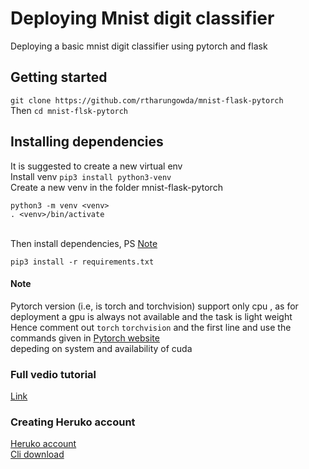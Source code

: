 # Deploying Mnist digit classifier 
Deploying a basic mnist digit classifier using pytorch and flask

## Getting started
`git clone https://github.com/rtharungowda/mnist-flask-pytorch`</br>
Then
`cd mnist-flsk-pytorch`

## Installing dependencies
It is suggested to create a new virtual env</br>
Install venv `pip3 install python3-venv`</br>
Create a new venv in the folder mnist-flask-pytorch
```
python3 -m venv <venv>
. <venv>/bin/activate
```
</br>Then install dependencies, PS [Note](#note)
```
pip3 install -r requirements.txt
```
#### Note
Pytorch version (i.e, is torch and torchvision) support only cpu , as for deployment a gpu is always not available and the task is light weight
</br> Hence comment out `torch` `torchvision` and the first line and use the commands given in [Pytorch website](https://pytorch.org/) </br>
depeding on system and availability of cuda

### Full vedio tutorial
[Link](https://www.youtube.com/watch?v=bA7-DEtYCNM&feature=youtu.be)


### Creating Heruko account
[Heruko account](https://signup.heroku.com/) </br>
[Cli download](https://devcenter.heroku.com/articles/heroku-cli)

